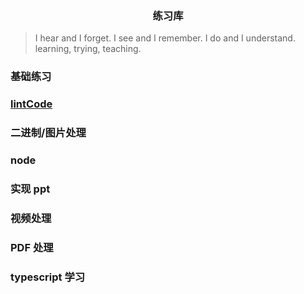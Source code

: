 <h3 align="center">练习库</h3>

> I hear and I forget. I see and I remember. I do and I understand.  
> learning, trying, teaching.

### 基础练习

### [lintCode](https://www.lintcode.com/)

### 二进制/图片处理

### node

### 实现 ppt

### 视频处理

### PDF 处理

### typescript 学习
